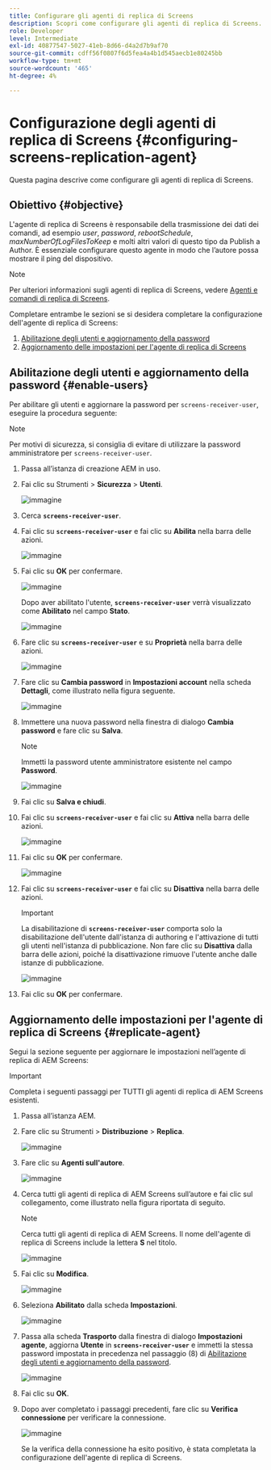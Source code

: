 ```yaml
---
title: Configurare gli agenti di replica di Screens
description: Scopri come configurare gli agenti di replica di Screens.
role: Developer
level: Intermediate
exl-id: 40877547-5027-41eb-8d66-d4a2d7b9af70
source-git-commit: cdff56f0807f6d5fea4a4b1d545aecb1e80245bb
workflow-type: tm+mt
source-wordcount: '465'
ht-degree: 4%

---
```


# Configurazione degli agenti di replica di Screens {#configuring-screens-replication-agent}

Questa pagina descrive come configurare gli agenti di replica di Screens.

## Obiettivo {#objective}

L&#39;agente di replica di Screens è responsabile della trasmissione dei dati dei comandi, ad esempio *user*, *password*, *rebootSchedule*, *maxNumberOfLogFilesToKeep* e molti altri valori di questo tipo da Publish a Author. È essenziale configurare questo agente in modo che l’autore possa mostrare il ping del dispositivo.

>[!NOTE]
>Per ulteriori informazioni sugli agenti di replica di Screens, vedere [Agenti e comandi di replica di Screens](https://experienceleague.adobe.com/en/docs/experience-manager-screens/user-guide/administering/author-publish/author-publish-architecture-overview#screens-replication-agents-and-commands).

Completare entrambe le sezioni se si desidera completare la configurazione dell&#39;agente di replica di Screens:

1. [Abilitazione degli utenti e aggiornamento della password](#enable-users)
1. [Aggiornamento delle impostazioni per l&#39;agente di replica di Screens](#replicate-agent)

## Abilitazione degli utenti e aggiornamento della password {#enable-users}

Per abilitare gli utenti e aggiornare la password per `screens-receiver-user`, eseguire la procedura seguente:

>[!NOTE]
>Per motivi di sicurezza, si consiglia di evitare di utilizzare la password amministratore per `screens-receiver-user`.

1. Passa all’istanza di creazione AEM in uso.

1. Fai clic su Strumenti > **Sicurezza** > **Utenti**.

   ![immagine](/help/user-guide/assets/screens-replication/screens-replication1.png)

1. Cerca **`screens-receiver-user`**.

1. Fai clic su **`screens-receiver-user`** e fai clic su **Abilita** nella barra delle azioni.

   ![immagine](/help/user-guide/assets/screens-replication/screens-replication2.png)

1. Fai clic su **OK** per confermare.

   ![immagine](/help/user-guide/assets/screens-replication/screens-replication3.png)

   Dopo aver abilitato l&#39;utente, **`screens-receiver-user`** verrà visualizzato come **Abilitato** nel campo **Stato**.

   ![immagine](/help/user-guide/assets/screens-replication/screens-replication4.png)

1. Fare clic su **`screens-receiver-user`** e su **Proprietà** nella barra delle azioni.

   ![immagine](/help/user-guide/assets/screens-replication/screens-replication5.png)

1. Fare clic su **Cambia password** in **Impostazioni account** nella scheda **Dettagli**, come illustrato nella figura seguente.

   ![immagine](/help/user-guide/assets/screens-replication/screens-replication6.png)

1. Immettere una nuova password nella finestra di dialogo **Cambia password** e fare clic su **Salva**.

   >[!NOTE]
   >Immetti la password utente amministratore esistente nel campo **Password**.

   ![immagine](/help/user-guide/assets/screens-replication/screens-replication7.png)

1. Fai clic su **Salva e chiudi**.

1. Fai clic su **`screens-receiver-user`** e fai clic su **Attiva** nella barra delle azioni.

   ![immagine](/help/user-guide/assets/screens-replication/screens-replication8.png)

1. Fai clic su **OK** per confermare.

   ![immagine](/help/user-guide/assets/screens-replication/screens-replication9.png)

1. Fai clic su **`screens-receiver-user`** e fai clic su **Disattiva** nella barra delle azioni.

   >[!IMPORTANT]
   > La disabilitazione di **`screens-receiver-user`** comporta solo la disabilitazione dell&#39;utente dall&#39;istanza di authoring e l&#39;attivazione di tutti gli utenti nell&#39;istanza di pubblicazione. Non fare clic su **Disattiva** dalla barra delle azioni, poiché la disattivazione rimuove l&#39;utente anche dalle istanze di pubblicazione.

   ![immagine](/help/user-guide/assets/screens-replication/screens-replication10.png)

1. Fai clic su **OK** per confermare.

## Aggiornamento delle impostazioni per l&#39;agente di replica di Screens {#replicate-agent}

Segui la sezione seguente per aggiornare le impostazioni nell’agente di replica di AEM Screens:

>[!IMPORTANT]
>Completa i seguenti passaggi per TUTTI gli agenti di replica di AEM Screens esistenti.

1. Passa all’istanza AEM.
1. Fare clic su Strumenti > **Distribuzione** > **Replica**.

   ![immagine](/help/user-guide/assets/screens-replication/screens-replication1a.png)

1. Fare clic su **Agenti sull&#39;autore**.

   ![immagine](/help/user-guide/assets/screens-replication/screens-replication1b.png)

1. Cerca tutti gli agenti di replica di AEM Screens sull’autore e fai clic sul collegamento, come illustrato nella figura riportata di seguito.

   >[!NOTE]
   >Cerca tutti gli agenti di replica di AEM Screens. Il nome dell&#39;agente di replica di Screens include la lettera **S** nel titolo.

   ![immagine](/help/user-guide/assets/screens-replication/screens-replication1c.png)

1. Fai clic su **Modifica**.

   ![immagine](/help/user-guide/assets/screens-replication/screens-replication1d.png)

1. Seleziona **Abilitato** dalla scheda **Impostazioni**.

   ![immagine](/help/user-guide/assets/screens-replication/screens-replication1e.png)

1. Passa alla scheda **Trasporto** dalla finestra di dialogo **Impostazioni agente**, aggiorna **Utente** in **`screens-receiver-user`** e immetti la stessa password impostata in precedenza nel passaggio (8) di [Abilitazione degli utenti e aggiornamento della password](#enable-users).

   ![immagine](/help/user-guide/assets/screens-replication/screens-replication1-f.png)

1. Fai clic su **OK**.

1. Dopo aver completato i passaggi precedenti, fare clic su **Verifica connessione** per verificare la connessione.

   ![immagine](/help/user-guide/assets/screens-replication/screens-replication1g.png)

   Se la verifica della connessione ha esito positivo, è stata completata la configurazione dell&#39;agente di replica di Screens.
